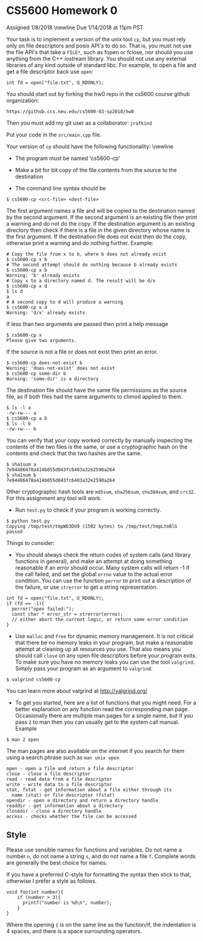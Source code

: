 CS5600 Homework 0
===
Assigned 1/8/2018
\newline
Due 1/14/2018 at 11pm PST

Your task is to implement a version of the unix tool `cp`, but you must rely only on file descriptors and posix API's to do so. That is, you must not use the file API's that take a `FILE*`, such as fopen or fclose, nor should you use anything from the C++ iostream library. You should not use any external libraries of any kind outside of standard libc. For example, to open a file and get a file descriptor back use `open`:

```
int fd = open("file.txt", O_RDONLY);
```

You should start out by forking the hw0 repo in the cs5600 course github organization:
```
https://github.ccs.neu.edu/cs5600-03-sp2018/hw0
```
Then you must add my git user as a collaborator: `jrafkind`

Put your code in the `src/main.cpp` file.

Your version of `cp` should have the following functionality:
\newline

* The program must be named 'cs5600-cp'

* Make a bit for bit copy of the file contents from the source to the destination

* The command line syntax should be
```
$ cs5600-cp <src-file> <dest-file>
```
The first argument names a file and will be copied to the destination named by the second argument. If the second argument is an existing file then print a warning and do not do the copy. If the destination argument is an existing directory then check if there is a file in the given directory whose name is the first argument. If the destination file does not exist then do the copy, otherwise print a warning and do nothing further. Example:

```
# Copy the file from x to b, where b does not already exist
$ cs5600-cp x b
# The second attempt should do nothing because b already exists
$ cs5600-cp x b
Warning: 'b' already exists
# Copy x to a directory named d. The result will be d/x
$ cs5600-cp x d
$ ls d
a
# A second copy to d will produce a warning
$ cs5600-cp x d
Warning: 'd/x' already exists
```
If less than two arguments are passed then print a help message
```
$ cs5600-cp x
Please give two arguments.
```
If the source is not a file or does not exist then print an error.
```
$ cs5600-cp does-not-exist b
Warning: 'does-not-exist' does not exist
$ cs5600-cp some-dir b
Warning: 'some-dir' is a directory
```

The destination file should have the same file permissions as the source file, as if both files had the same arguments to chmod applied to them.
```
$ ls -l a
-rw-rw--- a
$ cs5600-cp a b
$ ls -l b
-rw-rw--- b
```

You can verify that your copy worked correctly by manually inspecting the contents of the two files is the same, or use a cryptographic hash on the contents and check that the two hashes are the same.
```
$ sha1sum a
7e94486478a414b055d043fc6403a32e2590a264
$ sha1sum b
7e94486478a414b055d043fc6403a32e2590a264
```

Other cryptographic hash tools are `md5sum`, `sha256sum`, `sha384sum`, and `crc32`. For this assignment any tool will work.

* Run `test.py` to check if your program is working correctly.
```
$ python test.py
Copying /tmp/test/tmpWD3DU9 (1502 bytes) to /tmp/test/tmpLtoBlG
passed
```

Things to consider:

* You should always check the return codes of system calls (and library functions in general), and make an attempt at doing something reasonable if an error should occur. Many system calls will return -1 if the call failed, and set the global `errno` value to the actual error condition. You can use the function `perror` to print out a description of the failure, or use `strerror` to get a string representation.

```
int fd = open("file.txt", O_RDONLY);
if (fd == -1){
  perror("open failed:");
  const char * error_str = strerror(errno);
  // either abort the current logic, or return some error condition
}
```

* Use `malloc` and `free` for dynamic memory management. It is not critical that there be no memory leaks in your program, but make a reasonable attempt at cleaning up all resources you use. That also means you should call `close` on any open file descriptors before your program exits. To make sure you have no memory leaks you can use the tool `valgrind`. Simply pass your program as an argument to `valgrind`:
```
$ valgrind cs5600-cp
```
You can learn more about valgrind at http://valgrind.org/

* To get you started, here are a list of functions that you might need. For a better explanation on any function read the corresponding man page. Occasionally there are multiple man pages for a single name, but if you pass `2` to man then you can usually get to the system call manual. Example
```
$ man 2 open
```
The man pages are also available on the internet if you search for them using a search phrase such as `man unix open`

```
open - open a file and return a file descriptor
close - close a file descriptor
read - read data from a file descriptor
write - write data to a file descriptor
stat, fstat - get information about a file either through its
  name (stat) or file descriptor (fstat)
opendir - open a directory and return a directory handle
readdir - get information about a directory
closedir - close a directory handle
access - checks whether the file can be accessed
```

Style
---
Please use sensible names for functions and variables. Do not name a number `n`, do not name a string `s`, and do not name a file `f`. Complete words are generally the best choice for names.

If you have a preferred C-style for formatting the syntax then stick to that, otherwise I prefer a style as follows.
```
void foo(int number){
    if (number > 3){
      printf("number is %d\n", number);
    }
}
```

Where the opening `{` is on the same line as the function/if, the indentation is 4 spaces, and there is a space surrounding operators.
